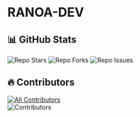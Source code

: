 # RANOA-DEV

## 📊 GitHub Stats
![Repo Stars](https://img.shields.io/github/stars/Muhammad-nabil99/RANOA-DEV?style=social)
![Repo Forks](https://img.shields.io/github/forks/Muhammad-nabil99/RANOA-DEV?style=social)
![Repo Issues](https://img.shields.io/github/issues/Muhammad-nabil99/RANOA-DEV)

## 🔥 Contributors
[![All Contributors](https://img.shields.io/badge/all_contributors-4-orange.svg?style=flat-square)](#contributors-) <br/>
![Contributors](https://contrib.rocks/image?repo=Muhammad-nabil99/RANOA-DEV)
